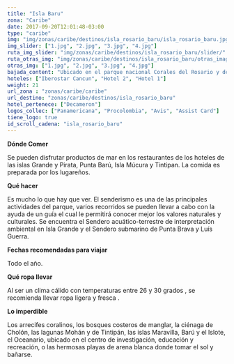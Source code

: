 ```yaml
---
title: "Isla Baru"
zona: "Caribe"
date: 2017-09-20T12:01:48-03:00
type: "caribe"
img: "img/zonas/caribe/destinos/isla_rosario_baru/isla_rosario_baru.jpg"
img_slider: ["1.jpg", "2.jpg", "3.jpg", "4.jpg"]
ruta_img_slider: "img/zonas/caribe/destinos/isla_rosario_baru/slider/"
ruta_otras_img: "img/zonas/caribe/destinos/isla_rosario_baru/otras_imagenes/"
otras_img: ["1.jpg", "2.jpg", "3.jpg", "4.jpg"]
bajada_content: "Ubicado en el parque nacional Corales del Rosario y de San Bernardo. Constituye la formación de arrecife de coral más extensa y con mayor diversidad y desarrollo de toda la costa del Caribe colombiano. Al estar ubicado en un parque nacional presenta los ecosistemas marinos más diversos del país integrados por dos archipiélagos, ciénagas costeras, arrecifes coralinos de barrera y costeros, canales y manglares."
hoteles: ["Iberostar Cancun", "Hotel 2", "Hotel 1"]
weight: 21
url_zona : "zonas/caribe/caribe"
url_destino: "zonas/caribe/destinos/isla_rosario_baru"
hotel_pertenece: ["Decameron"]
logos_collec: ["Panamericana", "Procolombia", "Avis", "Assist Card"]
tiene_logo: true
id_scroll_cadena: "isla_rosario_baru"
---
```

**Dónde Comer**

Se pueden disfrutar productos de mar en los restaurantes de los hoteles de las islas Grande y Pirata, Punta Barú, Isla Múcura y Tintipan. La comida es preparada por los lugareños.

**Qué hacer**

Es mucho lo que hay que ver. El senderismo es una de las principales actividades del parque, varios recorridos se pueden llevar a cabo con la ayuda de un guía el cual le permitirá conocer mejor los valores naturales y culturales. Se encuentra el Sendero acuático-terrestre de interpretación ambiental en Isla Grande y el Sendero submarino de Punta Brava y Luís Guerra.

**Fechas recomendadas para viajar**

Todo el año.

**Qué ropa llevar**

Al ser un clima cálido con temperaturas entre 26 y 30 grados , se recomienda llevar ropa ligera y fresca .

**Lo imperdible**

Los arrecifes coralinos, los bosques costeros de manglar, la ciénaga de Cholón, las lagunas Mohán y de Tintipán, las islas Maravilla, Barú y el Islote, el Oceanario, ubicado en el centro de investigación, educación y recreación, o las hermosas playas de arena blanca donde tomar el sol y bañarse.
